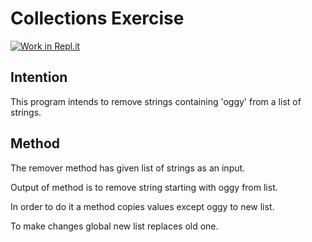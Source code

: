 
# Collections Exercise

[![Work in Repl.it](https://classroom.github.com/assets/work-in-replit-14baed9a392b3a25080506f3b7b6d57f295ec2978f6f33ec97e36a161684cbe9.svg)](https://classroom.github.com/online_ide?assignment_repo_id=2972326&assignment_repo_type=AssignmentRepo)

## Intention

This program intends to remove strings containing 'oggy' from a list of strings.

## Method

The remover method has given list of strings as an input.

Output of method is to remove string starting with oggy from list.

In order to do it a method copies values except oggy to new list.

To make changes global new list replaces old one.
